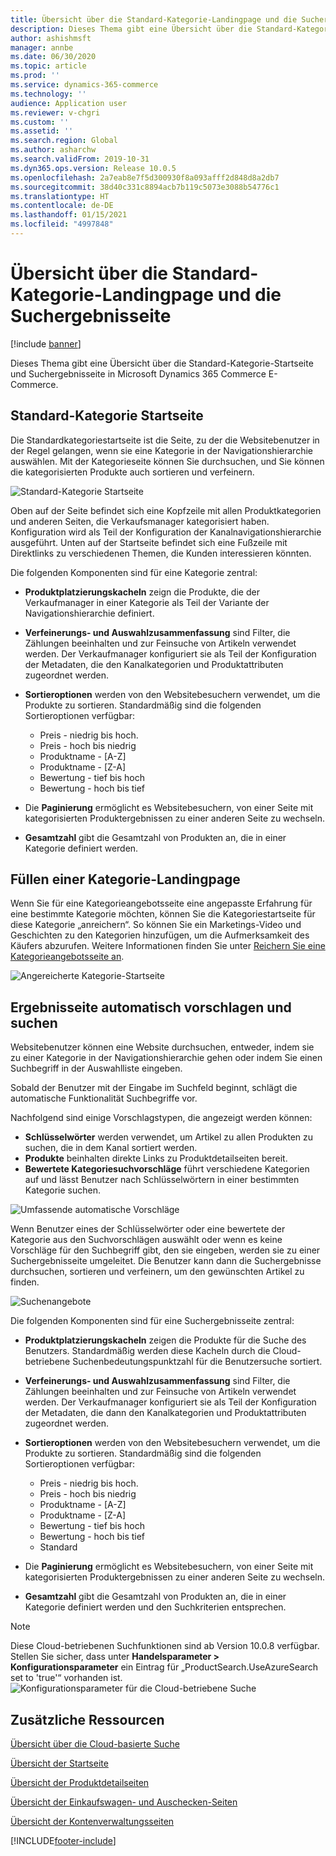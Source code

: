 ```yaml
---
title: Übersicht über die Standard-Kategorie-Landingpage und die Suchergebnisseite
description: Dieses Thema gibt eine Übersicht über die Standard-Kategorie-Startseite und Suchergebnisseite in Dynamics 365 Commerce.
author: ashishmsft
manager: annbe
ms.date: 06/30/2020
ms.topic: article
ms.prod: ''
ms.service: dynamics-365-commerce
ms.technology: ''
audience: Application user
ms.reviewer: v-chgri
ms.custom: ''
ms.assetid: ''
ms.search.region: Global
ms.author: asharchw
ms.search.validFrom: 2019-10-31
ms.dyn365.ops.version: Release 10.0.5
ms.openlocfilehash: 2a7eab8e7f5d300930f8a093afff2d848d8a2db7
ms.sourcegitcommit: 38d40c331c8894acb7b119c5073e3088b54776c1
ms.translationtype: HT
ms.contentlocale: de-DE
ms.lasthandoff: 01/15/2021
ms.locfileid: "4997848"
---
```

# <a name="default-category-landing-page-and-search-results-page-overview"></a>Übersicht über die Standard-Kategorie-Landingpage und die Suchergebnisseite

[!include [banner](includes/banner.md)]

Dieses Thema gibt eine Übersicht über die Standard-Kategorie-Startseite und Suchergebnisseite in Microsoft Dynamics 365 Commerce E-Commerce.

## <a name="default-category-landing-page"></a>Standard-Kategorie Startseite

Die Standardkategoriestartseite ist die Seite, zu der die Websitebenutzer in der Regel gelangen, wenn sie eine Kategorie in der Navigationshierarchie auswählen. Mit der Kategorieseite können Sie durchsuchen, und Sie können die kategorisierten Produkte auch sortieren und verfeinern.

![Standard-Kategorie Startseite](./media/SimpleCategoryLandingDressCategory.png)

Oben auf der Seite befindet sich eine Kopfzeile mit allen Produktkategorien und anderen Seiten, die Verkaufsmanager kategorisiert haben. Konfiguration wird als Teil der Konfiguration der Kanalnavigationshierarchie ausgeführt. Unten auf der Startseite befindet sich eine Fußzeile mit Direktlinks zu verschiedenen Themen, die Kunden interessieren könnten.

Die folgenden Komponenten sind für eine Kategorie zentral:

- **Produktplatzierungskacheln** zeign die Produkte, die der Verkaufmanager in einer Kategorie als Teil der Variante der Navigationshierarchie definiert.
- **Verfeinerungs- und Auswahlzusammenfassung** sind Filter, die Zählungen beeinhalten und zur Feinsuche von Artikeln verwendet werden. Der Verkaufmanager konfiguriert sie als Teil der Konfiguration der Metadaten, die den Kanalkategorien und Produktattributen zugeordnet werden.
- **Sortieroptionen** werden von den Websitebesuchern verwendet, um die Produkte zu sortieren. Standardmäßig sind die folgenden Sortieroptionen verfügbar:

    - Preis - niedrig bis hoch.
    - Preis - hoch bis niedrig
    - Produktname - \[A-Z\] 
    - Produktname - \[Z-A\] 
    - Bewertung - tief bis hoch
    - Bewertung - hoch bis tief

- Die **Paginierung** ermöglicht es Websitebesuchern, von einer Seite mit kategorisierten Produktergebnissen zu einer anderen Seite zu wechseln.
- **Gesamtzahl** gibt die Gesamtzahl von Produkten an, die in einer Kategorie definiert werden.

## <a name="enrich-a-category-landing-page"></a>Füllen einer Kategorie-Landingpage

Wenn Sie für eine Kategorieangebotsseite eine angepasste Erfahrung für eine bestimmte Kategorie möchten, können Sie die Kategoriestartseite für diese Kategorie „anreichern“. So können Sie ein Marketings-Video und Geschichten zu den Kategorien hinzufügen, um die Aufmerksamkeit des Käufers abzurufen. Weitere Informationen finden Sie unter [Reichern Sie eine Kategorieangebotsseite an](enrich-category-page.md).

![Angereicherte Kategorie-Startseite](./media/CategoryLandingPages.png)

## <a name="auto-suggest-and-search-results-pages"></a>Ergebnisseite automatisch vorschlagen und suchen

Websitebenutzer können eine Website durchsuchen, entweder, indem sie zu einer Kategorie in der Navigationshierarchie gehen oder indem Sie einen Suchbegriff in der Auswahlliste eingeben.

Sobald der Benutzer mit der Eingabe im Suchfeld beginnt, schlägt die automatische Funktionalität Suchbegriffe vor.

Nachfolgend sind einige Vorschlagstypen, die angezeigt werden können:

- **Schlüsselwörter** werden verwendet, um Artikel zu allen Produkten zu suchen, die in dem Kanal sortiert werden.
- **Produkte** beinhalten direkte Links zu Produktdetailseiten bereit.
- **Bewertete Kategoriesuchvorschläge** führt verschiedene Kategorien auf und lässt Benutzer nach Schlüsselwörtern in einer bestimmten Kategorie suchen.

![Umfassende automatische Vorschläge](./media/ImmersiveAutoSuggestUX.png)

Wenn Benutzer eines der Schlüsselwörter oder eine bewertete der Kategorie aus den Suchvorschlägen auswählt oder wenn es keine Vorschläge für den Suchbegriff gibt, den sie eingeben, werden sie zu einer Suchergebnisseite umgeleitet. Die Benutzer kann dann die Suchergebnisse durchsuchen, sortieren und verfeinern, um den gewünschten Artikel zu finden.

![Suchenangebote](./media/SearchLanding.png)

Die folgenden Komponenten sind für eine Suchergebnisseite zentral:

- **Produktplatzierungskacheln** zeigen die Produkte für die Suche des Benutzers. Standardmäßig werden diese Kacheln durch die Cloud-betriebene Suchenbedeutungspunktzahl für die Benutzersuche sortiert.
- **Verfeinerungs- und Auswahlzusammenfassung** sind Filter, die Zählungen beeinhalten und zur Feinsuche von Artikeln verwendet werden. Der Verkaufmanager konfiguriert sie als Teil der Konfiguration der Metadaten, die dann den Kanalkategorien und Produktattributen zugeordnet werden.
- **Sortieroptionen** werden von den Websitebesuchern verwendet, um die Produkte zu sortieren. Standardmäßig sind die folgenden Sortieroptionen verfügbar:

    - Preis - niedrig bis hoch.
    - Preis - hoch bis niedrig
    - Produktname - \[A-Z\] 
    - Produktname - \[Z-A\] 
    - Bewertung - tief bis hoch
    - Bewertung - hoch bis tief
    - Standard

- Die **Paginierung** ermöglicht es Websitebesuchern, von einer Seite mit kategorisierten Produktergebnissen zu einer anderen Seite zu wechseln.
- **Gesamtzahl** gibt die Gesamtzahl von Produkten an, die in einer Kategorie definiert werden und den Suchkriterien entsprechen.

>[!NOTE]
>Diese Cloud-betriebenen Suchfunktionen sind ab Version 10.0.8 verfügbar. Stellen Sie sicher, dass unter **Handelsparameter > Konfigurationsparameter** ein Eintrag für „ProductSearch.UseAzureSearch set to 'true'“ vorhanden ist. 
![Konfigurationsparameter für die Cloud-betriebene Suche](./media/CloudPoweredSearchConfigurationParameters.png)

## <a name="additional-resources"></a>Zusätzliche Ressourcen

[Übersicht über die Cloud-basierte Suche](cloud-powered-search-overview.md)

[Übersicht der Startseite](quick-tour-home-page.md)

[Übersicht der Produktdetailseiten](quick-tour-pdp.md)

[Übersicht der Einkaufswagen- und Auschecken-Seiten](quick-tour-cart-checkout.md)

[Übersicht der Kontenverwaltungsseiten](quick-tour-account-management.md)



[!INCLUDE[footer-include](../includes/footer-banner.md)]